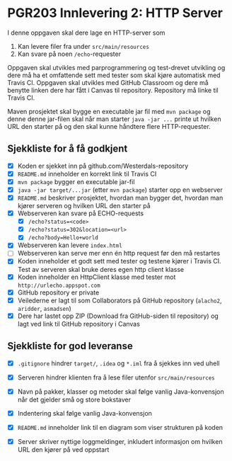 # PGR203 Innlevering 2: HTTP Server

I denne oppgaven skal dere lage en HTTP-server som 

1. Kan levere filer fra under `src/main/resources`
2. Kan svare på noen `/echo`-requester

Oppgaven skal utvikles med parprogrammering og test-drevet utvikling og dere må ha et omfattende sett med tester som skal kjøre automatisk med Travis CI. Oppgaven skal utvikles med GitHub Classroom og dere må benytte linken dere har fått i Canvas til repository. Repository må linke til Travis CI.

Maven prosjektet skal bygge en executable jar fil med `mvn package` og denne denne jar-filen skal når man starter `java -jar ...` printe ut hvilken URL den starter på og den skal kunne håndtere flere HTTP-requester.

## Sjekkliste for å få godkjent

* [x] Koden er sjekket inn på github.com/Westerdals-repository
* [x] `README.md` inneholder en korrekt link til Travis CI
* [x] `mvn package` bygger en executable jar-fil
* [x] `java -jar target/...jar` (etter `mvn package`) starter opp en webserver
* [x] `README.md` beskriver prosjektet, hvordan man bygger det, hvordan man kjører serveren og hvilken URL den starter på  
* [x] Webserveren kan svare på ECHO-requests
    * [x] `/echo?status=<code>`
    * [x] `/echo?status=302&location=<url>`
    * [x] `/echo?body=Hello+world`
* [x] Webserveren kan levere `index.html`
* [ ] Webserveren kan serve mer enn én http request før den må restartes
* [x] Koden inneholder et godt sett med tester og testene kjører i Travis CI. Test av serveren skal bruke deres egen http client klasse
* [x] Koden inneholder en HttpClient klasse med tester mot `http://urlecho.appspot.com`
* [x] GitHub repository er private
* [x] Veilederne er lagt til som Collaborators på GitHub repository (`alacho2`, `aridder`, `asmadsen`)
* [x] Dere har lastet opp ZIP (Download fra GitHub-siden til repository) og lagt ved link til GitHub repository i Canvas

## Sjekkliste for god leveranse

* [x] `.gitignore` hindrer `target/`, `.idea` og `*.iml` fra å sjekkes inn ved uhell
* [x] Serveren hindrer klienten fra å lese filer utenfor `src/main/resources`
* [x] Navn på pakker, klasser og metoder skal følge vanlig Java-konvensjon når det gjelder små og store bokstaver
* [x] Indentering skal følge vanlig Java-konvensjon
* [x] `README.md` inneholder link til en diagram som viser strukturen på koden
* [x] Server skriver nyttige loggmeldinger, inkludert informasjon om hvilken URL den kjører på ved oppstart

